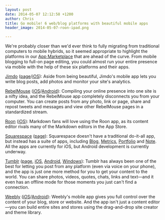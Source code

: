 ```yaml
---
layout: post
date: 2014-05-07 12:12:58 +1200
author: Chris
title: Go mobile! 6 web/blog platforms with beautiful mobile apps
header_image: 2014-05-07-roon-ipad.png

---
```


<!-- excerpt -->

We're probably closer than we'd ever think to fully migrating from traditional computers to mobile hybrids, so it seemed appropriate to highlight the platforms in our [App Marketplace](https://iwantmyname.com/services) that are ahead of the curve. From mobile blogging to full-on page editing, you could almost run your entire presence via mobile with the help of these six platforms and their apps.

<!-- /excerpt -->

[Jimdo](https://iwantmyname.com/services/website-builder/jimdo-custom-domain) ([page](http://www.jimdo.com/mobile/)/[iOS](https://itunes.apple.com/us/app/id588950703?mt=8&ls=1)): Aside from being beautiful, Jimdo's mobile app lets you write blog posts, add photos and monitor your site's analytics.

[RebelMouse](https://iwantmyname.com/services/social/rebelmouse-custom-domain) ([iOS](https://itunes.apple.com/us/app/rebelmouse/id725539211?ls=1&mt=8)/[Android](https://play.google.com/store/apps/details?id=com.rebelmouse.android)): Compiling your online presence into one site is a nifty idea, and the RebelMouse app completely disconnects you from your computer. You can create posts from any photo, link or page, share and repost tweets and messages and view other RebelMouse pages in a standardized stream.

[Roon](https://iwantmyname.com/services/blog-hosting/roon-custom-domain) ([iOS](https://itunes.apple.com/us/app/roon/id634949849?mt=8)): Markdown fans will love using the Roon app, as its content editor rivals many of the Markdown editors in the App Store. 

[Squarespace](https://iwantmyname.com/features/applications/custom-domain-apps/websites/squarespace-build-your-website-with-own-url) ([page](http://www.squarespace.com/apps/)): Squarespace doesn't have a traditional do-it-all app, but instead has a suite of apps, including [Blog](https://itunes.apple.com/us/app/squarespace-blog/id715084234?ls=1&mt=8), [Metrics](https://itunes.apple.com/us/app/squarespace-metrics/id730533177?ls=1&mt=8), [Portfolio](https://itunes.apple.com/us/app/squarespace-portfolio/id569181277?ls=1&mt=8) and [Note](https://itunes.apple.com/us/app/squarespace-note/id561237934?ls=1&mt=8). All the apps are currently for iOS, but Android development is currently underway.  

[Tumblr](https://iwantmyname.com/features/applications/custom-domain-apps/blogs/tumblr-tumblelog-easy-blog-with-own-url) ([page](http://www.tumblr.com/apps), [iOS](https://itunes.apple.com/us/app/tumblr/id305343404?mt=8), [Android](http://www.tumblr.com/download/android?referrer=apps_page), [Windows](http://www.tumblr.com/download/windows?referrer=apps_page)): Tumblr has always been one of the best for letting you post from any platform (even via voice on your phone), and the app is just one more method for you to get your content to the world. You can share photos, videos, quotes, chats, links and text—and it even has an offline mode for those moments you just can't find a connection.

[Weebly](https://iwantmyname.com/features/applications/custom-domain-apps/websites/weebly-create-free-website-with-own-address) ([iOS](https://itunes.apple.com/us/app/weebly/id511158309?mt=8)/[Android](https://play.google.com/store/apps/details?id=com.weebly.android)): Weebly's mobile app gives you full control over the content of your blog, store or website. And the app isn't just a content editor—you can build entire sites and stores using the drag-and-drop site creator and theme library.




